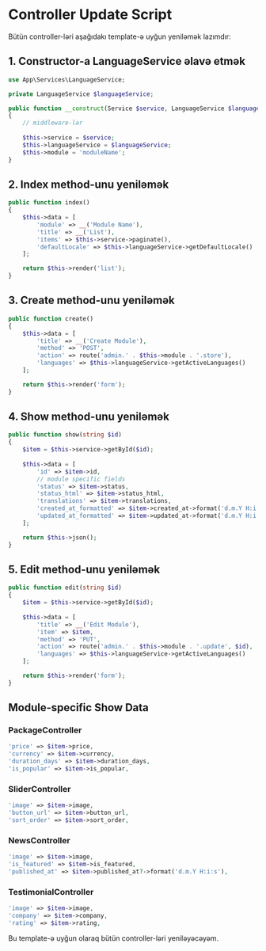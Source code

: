 # Controller Update Script

Bütün controller-ləri aşağıdakı template-ə uyğun yeniləmək lazımdır:

## 1. Constructor-a LanguageService əlavə etmək

```php
use App\Services\LanguageService;

private LanguageService $languageService;

public function __construct(Service $service, LanguageService $languageService)
{
    // middleware-lər
    
    $this->service = $service;
    $this->languageService = $languageService;
    $this->module = 'moduleName';
}
```

## 2. Index method-unu yeniləmək

```php
public function index()
{
    $this->data = [
        'module' => __('Module Name'),
        'title' => __('List'),
        'items' => $this->service->paginate(),
        'defaultLocale' => $this->languageService->getDefaultLocale()
    ];

    return $this->render('list');
}
```

## 3. Create method-unu yeniləmək

```php
public function create()
{
    $this->data = [
        'title' => __('Create Module'),
        'method' => 'POST',
        'action' => route('admin.' . $this->module . '.store'),
        'languages' => $this->languageService->getActiveLanguages()
    ];

    return $this->render('form');
}
```

## 4. Show method-unu yeniləmək

```php
public function show(string $id)
{
    $item = $this->service->getById($id);
    
    $this->data = [
        'id' => $item->id,
        // module specific fields
        'status' => $item->status,
        'status_html' => $item->status_html,
        'translations' => $item->translations,
        'created_at_formatted' => $item->created_at->format('d.m.Y H:i:s'),
        'updated_at_formatted' => $item->updated_at->format('d.m.Y H:i:s')
    ];

    return $this->json();
}
```

## 5. Edit method-unu yeniləmək

```php
public function edit(string $id)
{
    $item = $this->service->getById($id);
    
    $this->data = [
        'title' => __('Edit Module'),
        'item' => $item,
        'method' => 'PUT',
        'action' => route('admin.' . $this->module . '.update', $id),
        'languages' => $this->languageService->getActiveLanguages()
    ];

    return $this->render('form');
}
```

## Module-specific Show Data

### PackageController
```php
'price' => $item->price,
'currency' => $item->currency,
'duration_days' => $item->duration_days,
'is_popular' => $item->is_popular,
```

### SliderController
```php
'image' => $item->image,
'button_url' => $item->button_url,
'sort_order' => $item->sort_order,
```

### NewsController
```php
'image' => $item->image,
'is_featured' => $item->is_featured,
'published_at' => $item->published_at?->format('d.m.Y H:i:s'),
```

### TestimonialController
```php
'image' => $item->image,
'company' => $item->company,
'rating' => $item->rating,
```

Bu template-ə uyğun olaraq bütün controller-ləri yeniləyəcəyəm.
